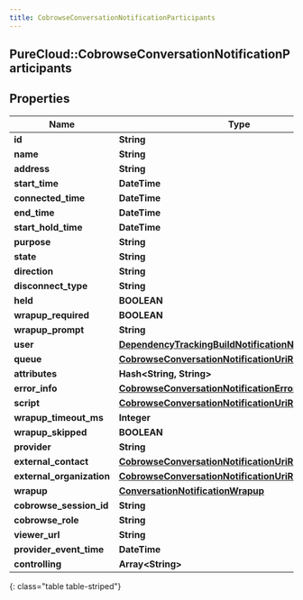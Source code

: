 ```yaml
---
title: CobrowseConversationNotificationParticipants
---
```

## PureCloud::CobrowseConversationNotificationParticipants

## Properties

|Name | Type | Description | Notes|
|------------ | ------------- | ------------- | -------------|
| **id** | **String** |  | [optional] |
| **name** | **String** |  | [optional] |
| **address** | **String** |  | [optional] |
| **start_time** | **DateTime** |  | [optional] |
| **connected_time** | **DateTime** |  | [optional] |
| **end_time** | **DateTime** |  | [optional] |
| **start_hold_time** | **DateTime** |  | [optional] |
| **purpose** | **String** |  | [optional] |
| **state** | **String** |  | [optional] |
| **direction** | **String** |  | [optional] |
| **disconnect_type** | **String** |  | [optional] |
| **held** | **BOOLEAN** |  | [optional] |
| **wrapup_required** | **BOOLEAN** |  | [optional] |
| **wrapup_prompt** | **String** |  | [optional] |
| **user** | [**DependencyTrackingBuildNotificationNotificationUser**](DependencyTrackingBuildNotificationNotificationUser.html) |  | [optional] |
| **queue** | [**CobrowseConversationNotificationUriReference**](CobrowseConversationNotificationUriReference.html) |  | [optional] |
| **attributes** | **Hash&lt;String, String&gt;** |  | [optional] |
| **error_info** | [**CobrowseConversationNotificationErrorInfo**](CobrowseConversationNotificationErrorInfo.html) |  | [optional] |
| **script** | [**CobrowseConversationNotificationUriReference**](CobrowseConversationNotificationUriReference.html) |  | [optional] |
| **wrapup_timeout_ms** | **Integer** |  | [optional] |
| **wrapup_skipped** | **BOOLEAN** |  | [optional] |
| **provider** | **String** |  | [optional] |
| **external_contact** | [**CobrowseConversationNotificationUriReference**](CobrowseConversationNotificationUriReference.html) |  | [optional] |
| **external_organization** | [**CobrowseConversationNotificationUriReference**](CobrowseConversationNotificationUriReference.html) |  | [optional] |
| **wrapup** | [**ConversationNotificationWrapup**](ConversationNotificationWrapup.html) |  | [optional] |
| **cobrowse_session_id** | **String** |  | [optional] |
| **cobrowse_role** | **String** |  | [optional] |
| **viewer_url** | **String** |  | [optional] |
| **provider_event_time** | **DateTime** |  | [optional] |
| **controlling** | **Array&lt;String&gt;** |  | [optional] |
{: class="table table-striped"}


